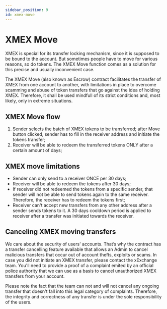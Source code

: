 ```yaml
---
sidebar_position: 9
id: xmex-move
---
```


[comment]: # (mx-context-auto)

# XMEX Move 
 
XMEX is special for its transfer locking mechanism, since it is supposed to be bound to the account. But sometimes people have to move for various reasons, so do tokens.
The XMEX Move function comes as a solution for this precise and usually inconvenient case.

The XMEX Move (also known as Escrow) contract facilitates the transfer of XMEX from one account to another, with limitations in place to overcome scamming and abuse of token transfers that go against the idea of holding XMEX.
Therefore, it shall be used mindfull of its strict conditions and, most likely, only in extreme situations.

## XMEX Move flow

 1. Sender selects the batch of XMEX tokens to be transferred; after Move button clicked, sender has to fill in the receiver address and initiate the tokens transfer;
 2. Receiver will be able to redeem the transferred tokens ONLY after a certain amount of days;

## XMEX move limitations
 - Sender can only send to a receiver ONCE per 30 days;
 - Receiver will be able to redeem the tokens after 30 days;
 - If receiver did not redeemed the tokens from a specific sender, that sender will not be able to send tokens again to the same receiver. Therefore, the receiver has to redeem the tokens first;
 - Receiver can't accept new transfers from any other address after a sender sends tokens to it. A 30 days cooldown period is applied to receiver after a transfer was initiated towards the receiver.

## Canceling XMEX moving transfers
We care about the security of users' accounts. That’s why the contract has a transfer cancelling feature available that allows an Admin to cancel malicious transfers that occur out of account thefts, exploits or scams.
In case you did not initiate an XMEX transfer, please contact the xExchange team. You'll need to provide a proof of a complaint emited by an official police authority that we can use as a basis to cancel unauthorized XMEX transfers from your account.

Please note the fact that the team can not and will not cancel any ongoing transfer that doesn't fall into this legal category of complaints. Therefore, the integrity and correctness of any transfer is under the sole responsibility of the users.

